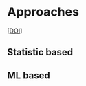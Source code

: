 # Approaches

[[DOI](https://www.frontiersin.org/articles/10.3389/fpls.2018.01770/full)]

## Statistic based



## ML based
